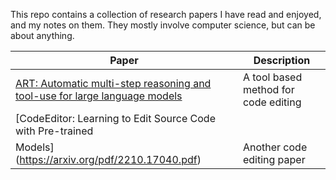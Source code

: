 This repo contains a collection of research papers I have read and enjoyed, and my notes on them. They mostly involve computer science, but can be about anything. 

| Paper | Description |
|-------| ------------|
| [ART: Automatic multi-step reasoning and tool-use for large language models](https://arxiv.org/abs/2303.09014) | A tool based method for code editing |
| [CodeEditor: Learning to Edit Source Code with Pre-trained
Models](https://arxiv.org/pdf/2210.17040.pdf) | Another code editing paper |

